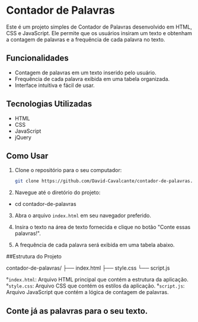 # Contador de Palavras

Este é um projeto simples de Contador de Palavras desenvolvido em HTML, CSS e JavaScript. Ele permite que os usuários insiram um texto e obtenham a contagem de palavras e a frequência de cada palavra no texto.

## Funcionalidades

- Contagem de palavras em um texto inserido pelo usuário.
- Frequência de cada palavra exibida em uma tabela organizada.
- Interface intuitiva e fácil de usar.

## Tecnologias Utilizadas

- HTML
- CSS
- JavaScript
- jQuery

## Como Usar

1. Clone o repositório para o seu computador:

   ```bash
   git clone https://github.com/David-Cavalcante/contador-de-palavras.git

2. Navegue até o diretório do projeto:

- cd contador-de-palavras

3. Abra o arquivo `index.html` em seu navegador preferido.

4. Insira o texto na área de texto fornecida e clique no botão "Conte essas palavras!".

5. A frequência de cada palavra será exibida em uma tabela abaixo.

##Estrutura do Projeto

contador-de-palavras/
├── index.html
├── style.css
└── script.js

°`index.html`: Arquivo HTML principal que contém a estrutura da aplicação.
°`style.css`: Arquivo CSS que contém os estilos da aplicação.
°`script.js`: Arquivo JavaScript que contém a lógica de contagem de palavras.

## Conte já as palavras para o seu texto.
